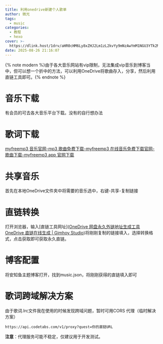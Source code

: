 ```yaml
---
title: 利用onedrive新建个人歌单
author: 微光
tags:
  - music
categories:
  - 教程
  - hexo
cover: >-
  https://dlink.host/1drv/aHR0cHM6Ly8xZHJ2Lm1zL2kvYy9mNzAwYmM1NGU3YTk2MWQ1L0VaYkF4VW53U0lOR2htQVptbE9IajUwQjhTbVB6WW9fTlowa196RXd0Ry1YbFE_ZT1kemtCeHI.png
date: 2025-08-26 21:16:07
---
```

{% note modern %}由于各大音乐网站有vip限制，无法集成vip音乐到博客当中，但可以想一个折中的方法，可以利用OneDrive将歌曲存入，分享，然后利用直链工具即可。{% endnote %}

# 音乐下载

有会员的可去各大音乐平台下载。没有的自行想办法

# 歌词下载

[myfreemp3 音乐官网-mp3 歌曲免费下载-myfreemp3 在线音乐免费下载官网-歌曲下载-myfreemp3 app 官网下载](https://www.myfreemp3.com.cn/)

# 共享音乐

首先在本地OneDrive文件夹中将需要的音乐选中，右键-共享-复制链接

# 直链转换

打开浏览器，输入[直链工具网址]([OneDrive 网盘永久外链地址生成工具 OneDrive 直链在线生成 | Gimhoy Studio](https://onedrive.gimhoy.com/))将刚刚复制的链接填入，选择转换格式，点击获取即可获取永久直链。

# 博客配置

将安知鱼主题博客打开，找到music.json，将刚刚获得的直链填入即可

# 歌词跨域解决方案

由于歌词.lrc文件我在使用的时候发现跨域问题，暂时可用CORS 代理（临时解决方案）

``https://api.codetabs.com/v1/proxy?quest=你的直链URL``

**注意**：代理服务可能不稳定，仅建议用于开发测试。
